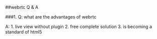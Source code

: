 ##webrtc Q & A

###1. Q: what are the advantages of webrtc

A: 1. live view without plugin
2. free complete solution
3. is becoming a standard of html5

